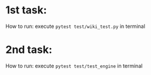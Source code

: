 <h1>1st task:</h1>
How to run: 
execute <code>pytest test/wiki_test.py</code> in terminal
<h1>2nd task:</h1>
How to run: 
execute <code>pytest test/test_engine</code> in terminal



